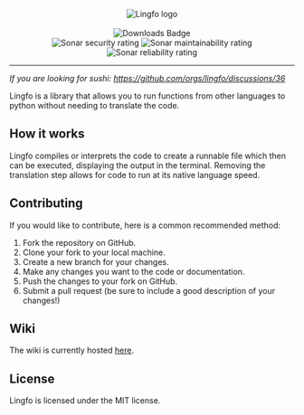 <p align='center'>
    <img src="https://github.com/lingfo/lingfo/assets/47505116/a31a4afb-953f-466b-b35e-f429ba24349e2" alt="Lingfo logo">
    <br/><br/>
    <img src="https://img.shields.io/pypi/dm/sushipy.svg" alt="Downloads Badge"/>
    <br/>
    <img src="https://sonarcloud.io/api/project_badges/measure?project=lingfo_lingfo&metric=security_rating" alt="Sonar security rating"/>
    <img src="https://sonarcloud.io/api/project_badges/measure?project=lingfo_lingfo&metric=sqale_rating" alt="Sonar maintainability rating"/>
    <img src="https://sonarcloud.io/api/project_badges/measure?project=lingfo_lingfo&metric=reliability_rating" alt="Sonar reliability rating"/>
</p>

---

*If you are looking for sushi: https://github.com/orgs/lingfo/discussions/36*

Lingfo is a library that allows you to run functions from other languages to python without needing to translate the code.

## How it works

Lingfo compiles or interprets the code to create a runnable file which then can be executed, displaying the output in the terminal. Removing the translation step allows for code to run at its native language speed.

## Contributing

If you would like to contribute, here is a common recommended method:

1. Fork the repository on GitHub.
2. Clone your fork to your local machine.
3. Create a new branch for your changes.
4. Make any changes you want to the code or documentation.
5. Push the changes to your fork on GitHub.
6. Submit a pull request (be sure to include a good description of your changes!)

## Wiki

The wiki is currently hosted [here](https://lingfo.github.io/docs/).

## License

Lingfo is licensed under the MIT license.
